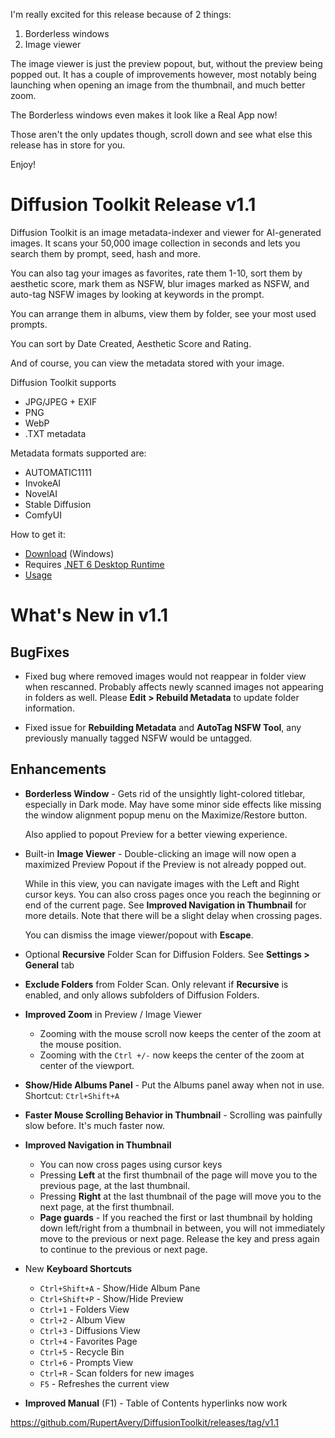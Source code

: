 I'm really excited for this release because of 2 things:

1) Borderless windows
2) Image viewer

The image viewer is just the preview popout, but, without the preview being popped out.  It has a couple of improvements however, most notably being  launching when opening an image from the thumbnail, and much better zoom.

The Borderless windows even makes it look like a Real App now!

Those aren't the only updates though, scroll down and see what else this release has in store for you.

Enjoy!

# Diffusion Toolkit Release v1.1

Diffusion Toolkit is an image metadata-indexer and viewer for AI-generated images.  It scans your 50,000 image collection in seconds and lets you search them by prompt, seed, hash and more.

You can also tag your images as favorites, rate them 1-10, sort them by aesthetic score, mark them as NSFW, blur images marked as NSFW, and auto-tag NSFW images by looking at keywords in the prompt.

You can arrange them in albums, view them by folder, see your most used prompts.

You can sort by Date Created, Aesthetic Score and Rating.

And of course, you can view the metadata stored with your image.

Diffusion Toolkit supports

* JPG/JPEG + EXIF
* PNG
* WebP
* .TXT metadata

Metadata formats supported are:

* AUTOMATIC1111
* InvokeAI
* NovelAI
* Stable Diffusion
* ComfyUI

How to get it:

* [Download](https://github.com/RupertAvery/DiffusionToolkit/releases/tag/v1.1
) (Windows)
* Requires [.NET 6 Desktop Runtime](https://dotnet.microsoft.com/en-us/download/dotnet/6.0) 
* [Usage](https://github.com/RupertAvery/DiffusionToolkit/blob/master/Diffusion.Toolkit/Tips.md)

# What's New in v1.1

## BugFixes

* Fixed bug where removed images would not reappear in folder view when rescanned. Probably affects newly scanned images not appearing in folders as well. Please **Edit > Rebuild Metadata** to update folder information.

* Fixed issue for **Rebuilding Metadata** and **AutoTag NSFW Tool**, any previously manually tagged NSFW would be untagged.

## Enhancements

* **Borderless Window** - Gets rid of the unsightly light-colored titlebar, especially in Dark mode. May have some minor side effects like missing the window alignment popup menu on the Maximize/Restore button.

   Also applied to popout Preview for a better viewing experience. 

* Built-in **Image Viewer** - Double-clicking an image will now open a maximized Preview Popout if the Preview is not already popped out. 

   While in this view, you can navigate images with the Left and Right cursor keys.  You can also cross pages once you reach the beginning or end of the current page. See **Improved Navigation in Thumbnail** for more details. Note that there will be a slight delay when crossing pages.

   You can dismiss the image viewer/popout with **Escape**.

* Optional **Recursive** Folder Scan for Diffusion Folders. See **Settings > General** tab

* **Exclude Folders** from Folder Scan. Only relevant if **Recursive** is enabled, and only allows subfolders of Diffusion Folders.

* **Improved Zoom** in Preview / Image Viewer

   * Zooming with the mouse scroll now keeps the center of the zoom at the mouse position.
   * Zooming with the `Ctrl +/-` now keeps the center of the zoom at center of the viewport.

* **Show/Hide Albums Panel** - Put the Albums panel away when not in use. Shortcut: `Ctrl+Shift+A`

* **Faster Mouse Scrolling Behavior in Thumbnail** - Scrolling was painfully slow before. It's much faster now.

* **Improved Navigation in Thumbnail**

   * You can now cross pages using cursor keys
   * Pressing **Left** at the first thumbnail of the page will move you to the previous page, at the last thumbnail.
   * Pressing **Right** at the last thumbnail of the page will move you to the next page, at the first thumbnail.
   * **Page guards** - If you reached the first or last thumbnail by holding down left/right from a thumbnail in between, you will not immediately move to the previous or next page. Release the key and press again to continue to the previous or next page.

* New **Keyboard Shortcuts**

   * `Ctrl+Shift+A` - Show/Hide Album Pane
   * `Ctrl+Shift+P` - Show/Hide Preview
   * `Ctrl+1` - Folders View
   * `Ctrl+2` - Album View
   * `Ctrl+3` - Diffusions View
   * `Ctrl+4` - Favorites Page
   * `Ctrl+5` - Recycle Bin
   * `Ctrl+6` - Prompts View
   * `Ctrl+R` - Scan folders for new images
   * `F5` - Refreshes the current view

* **Improved Manual** (F1) - Table of Contents hyperlinks now work


https://github.com/RupertAvery/DiffusionToolkit/releases/tag/v1.1
